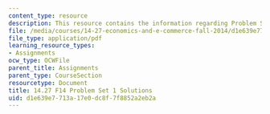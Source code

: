 ```yaml
---
content_type: resource
description: This resource contains the information regarding Problem Set 1 Solutions.
file: /media/courses/14-27-economics-and-e-commerce-fall-2014/d1e639e7713a17e0dc8f7f8852a2eb2a_MIT14_27F14_pset1_sol.pdf
file_type: application/pdf
learning_resource_types:
- Assignments
ocw_type: OCWFile
parent_title: Assignments
parent_type: CourseSection
resourcetype: Document
title: 14.27 F14 Problem Set 1 Solutions
uid: d1e639e7-713a-17e0-dc8f-7f8852a2eb2a
---
```

